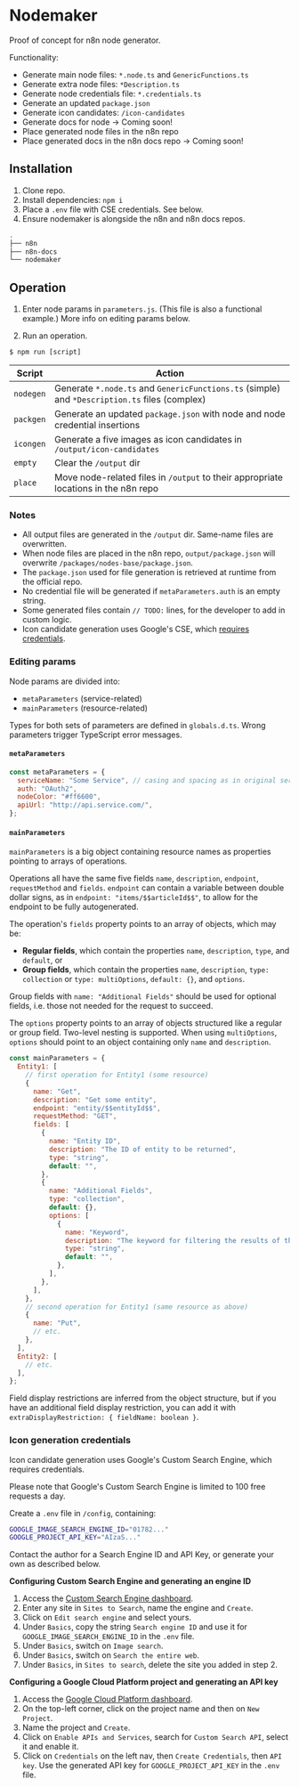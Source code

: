 # Nodemaker

Proof of concept for n8n node generator.

Functionality:

- Generate main node files: `*.node.ts` and `GenericFunctions.ts`
- Generate extra node files: `*Description.ts`
- Generate node credentials file: `*.credentials.ts`
- Generate an updated `package.json`
- Generate icon candidates: `/icon-candidates`
- Generate docs for node → Coming soon!
- Place generated node files in the n8n repo
- Place generated docs in the n8n docs repo → Coming soon!

## Installation

1. Clone repo.
2. Install dependencies: `npm i`
3. Place a `.env` file with CSE credentials. See below.
4. Ensure nodemaker is alongside the n8n and n8n docs repos.

```bash
.
├── n8n
├── n8n-docs
└── nodemaker
```

## Operation

1. Enter node params in `parameters.js`. (This file is also a functional example.) More info on editing params below.

2. Run an operation.

```
$ npm run [script]
```

| Script    | Action                                                                                        |
| --------- | --------------------------------------------------------------------------------------------- |
| `nodegen` | Generate `*.node.ts` and `GenericFunctions.ts` (simple) and `*Description.ts` files (complex) |
| `packgen` | Generate an updated `package.json` with node and node credential insertions                   |
| `icongen` | Generate a five images as icon candidates in `/output/icon-candidates`                        |
| `empty`   | Clear the `/output` dir                                                                       |
| `place`   | Move node-related files in `/output` to their appropriate locations in the n8n repo           |

### Notes

- All output files are generated in the `/output` dir. Same-name files are overwritten.
- When node files are placed in the n8n repo, `output/package.json` will overwrite `/packages/nodes-base/package.json`.
- The `package.json` used for file generation is retrieved at runtime from the official repo.
- No credential file will be generated if `metaParameters.auth` is an empty string.
- Some generated files contain `// TODO:` lines, for the developer to add in custom logic.
- Icon candidate generation uses Google's CSE, which [requires credentials](###icon-generation-credentials).

### Editing params

Node params are divided into:

- `metaParameters` (service-related)
- `mainParameters` (resource-related)

Types for both sets of parameters are defined in `globals.d.ts`. Wrong parameters trigger TypeScript error messages.

#### `metaParameters`

```js
const metaParameters = {
  serviceName: "Some Service", // casing and spacing as in original service
  auth: "OAuth2",
  nodeColor: "#ff6600",
  apiUrl: "http://api.service.com/",
};
```

#### `mainParameters`

`mainParameters` is a big object containing resource names as properties pointing to arrays of operations.

Operations all have the same five fields `name`, `description`, `endpoint`, `requestMethod` and `fields`. `endpoint` can contain a variable between double dollar signs, as in `endpoint: "items/$$articleId$$"`, to allow for the endpoint to be fully autogenerated.

The operation's `fields` property points to an array of objects, which may be:

- **Regular fields**, which contain the properties `name`, `description`, `type`, and `default`, or
- **Group fields**, which contain the properties `name`, `description`, `type: collection` or `type: multiOptions`, `default: {}`, and `options`.

Group fields with `name: "Additional Fields"` should be used for optional fields, i.e. those not needed for the request to succeed.

The `options` property points to an array of objects structured like a regular or group field. Two-level nesting is supported. When using `multiOptions`, `options` should point to an object containing only `name` and `description`.

```js
const mainParameters = {
  Entity1: [
    // first operation for Entity1 (some resource)
    {
      name: "Get",
      description: "Get some entity",
      endpoint: "entity/$$entityId$$",
      requestMethod: "GET",
      fields: [
        {
          name: "Entity ID",
          description: "The ID of entity to be returned",
          type: "string",
          default: "",
        },
        {
          name: "Additional Fields",
          type: "collection",
          default: {},
          options: [
            {
              name: "Keyword",
              description: "The keyword for filtering the results of the query",
              type: "string",
              default: "",
            },
          ],
        },
      ],
    },
    // second operation for Entity1 (same resource as above)
    {
      name: "Put",
      // etc.
    },
  ],
  Entity2: [
    // etc.
  ],
};
```

Field display restrictions are inferred from the object structure, but if you have an additional field display restriction, you can add it with `extraDisplayRestriction: { fieldName: boolean }`.

### Icon generation credentials

Icon candidate generation uses Google's Custom Search Engine, which requires credentials.

Please note that Google's Custom Search Engine is limited to 100 free requests a day.

Create a `.env` file in `/config`, containing:

```bash
GOOGLE_IMAGE_SEARCH_ENGINE_ID="01782..."
GOOGLE_PROJECT_API_KEY="AIzaS..."
```

Contact the author for a Search Engine ID and API Key, or generate your own as described below.

**Configuring Custom Search Engine and generating an engine ID**

1. Access the [Custom Search Engine dashboard](https://cse.google.com/cse/create/new).
2. Enter any site in `Sites to Search`, name the engine and `Create`.
3. Click on `Edit search engine` and select yours.
4. Under `Basics`, copy the string `Search engine ID` and use it for `GOOGLE_IMAGE_SEARCH_ENGINE_ID` in the `.env` file.
5. Under `Basics`, switch on `Image search`.
6. Under `Basics`, switch on `Search the entire web`.
7. Under `Basics`, in `Sites to search`, delete the site you added in step 2.

**Configuring a Google Cloud Platform project and generating an API key**

1. Access the [Google Cloud Platform dashboard](https://console.developers.google.com).
2. On the top-left corner, click on the project name and then on `New Project`.
3. Name the project and `Create`.
4. Click on `Enable APIs and Services`, search for `Custom Search API`, select it and enable it.
5. Click on `Credentials` on the left nav, then `Create Credentials`, then `API key`. Use the generated API key for `GOOGLE_PROJECT_API_KEY` in the `.env` file.
